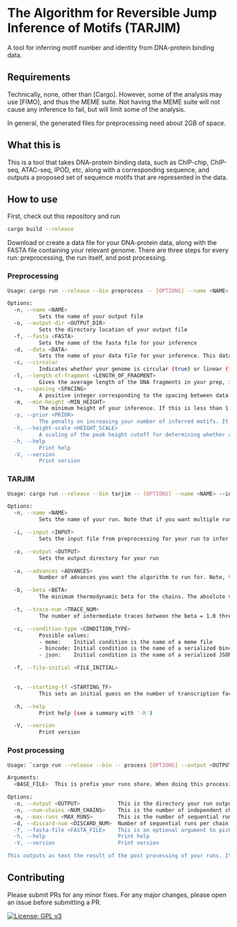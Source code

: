 # The Algorithm for Reversible Jump Inference of Motifs (TARJIM) 

A tool for inferring motif number and identity from DNA-protein binding data.

## Requirements
 
Technically, none, other than [Cargo]. However, some of the analysis may use [FIMO], and thus the MEME suite. Not having the MEME suite will not cause any inference to fail, but will limit some of the analysis.

In general, the generated files for preprocessing need about 2GB of space. 

## What this is

This is a tool that takes DNA-protein binding data, such as ChIP-chip, ChIP-seq, ATAC-seq, IPOD, etc, along with a corresponding sequence, and outputs a proposed set of sequence motifs that are represented in the data.

## How to use

First, check out this repository and run

```bash
cargo build --release
```

Download or create a data file for your DNA-protein data, along with the FASTA file containing your relevant genome. There are three steps for every run: preprocessing, the run itself, and post processing.

### Preprocessing

```bash 
Usage: cargo run --release --bin preprocess -- [OPTIONS] --name <NAME> --output-dir <OUTPUT_DIR> --fasta <FASTA> --data <DATA> --length-of-fragment <LENGTH_OF_FRAGMENT> --spacing <SPACING> --min-height <MIN_HEIGHT> --prior <PRIOR>`

Options:
  -n, --name <NAME>
          Sets the name of your output file
  -o, --output-dir <OUTPUT_DIR>
          Sets the directory location of your output file
  -f, --fasta <FASTA>
          Sets the name of the fasta file for your inference
  -d, --data <DATA>
          Sets the name of your data file for your inference. This data file must have the header "loc data", followed by rows which start with an integer, then a space, then a float. For the inference to produce a correct result, the floats should be the log2 ratio of some experimental condition to some control: eg for ChIP-chip log2(IP/mock)
  -c, --circular
          Indicates whether your genome is circular (true) or linear (false)
  -l, --length-of-fragment <LENGTH_OF_FRAGMENT>
          Gives the average length of the DNA fragments in your prep, in base pairs. This should come out to about half the width of your singleton peaks. Note the word "singleton": a "peak" might actually be multiple binding kernels glommed next to each other, so estimate low
  -s, --spacing <SPACING>
          A positive integer corresponding to the spacing between data points, in base pairs. Note that this shoud probably be close to whatever spacing you have for your probes in your data file: we linearly interpolate if points are missing, but we only linearly interpolate. If this is 0 or not less than length_of_fragment, the preprocessing will panic
  -m, --min-height <MIN_HEIGHT>
          The minimum height of your inference. If this is less than 1.0, it's set to 1.0
  -p, --prior <PRIOR>
          The penalty on increasing your number of inferred motifs. It corresponds to -ln(1-p) in a geometric distribution. If this is not positive, the preprocessing will panic
  -h, --height-scale <HEIGHT_SCALE>
          A scaling of the peak height cutoff for determining whether a region is considered peaky or not. More than 1.0 means being stricter about peaks, less than 1.0 means being laxer about calling a region peak-y. If this is not supplied or infinite, we set it to 1.0. If this is negative, we take the absolute value
  -h, --help
          Print help
  -V, --version
          Print version
```
### TARJIM

```bash
Usage: cargo run --release --bin tarjim -- [OPTIONS] --name <NAME> --input <INPUT> --output <OUTPUT> --advances <ADVANCES> --beta <BETA> --trace-num <TRACE_NUM>`

Options:
  -n, --name <NAME>
          Sets the name of your run. Note that if you want multiple runs to be considered in parallel, use the syntax `<name>_<letter starting from A>` for your names. If you want runs to be considered as sequential continuations, use the syntax `<name with possible letter>_<number starting from 0>`

  -i, --input <INPUT>
          Sets the input file from preprocessing for your run to infer on

  -o, --output <OUTPUT>
          Sets the output directory for your run

  -a, --advances <ADVANCES>
          Number of advances you want the algorithm to run for. Note, this is in units of number of parallel tempering swaps, which require a number of standard Monte Carlo steps beforehand

  -b, --beta <BETA>
          The minimum thermodynamic beta for the chains. The absolute value of this will be taken, and if you give a number > 1.0, the reciprocal will be taken instead. I have personally seen success with beta = 1/64 when I have 126 intermediate traces. If your chain is accepting too many swaps and not having high acceptance in the smallest beta threads, make this closer to 0. If your chain is not swapping and has many acceptances in the smallest beta threads, make this closer to 1

  -t, --trace-num <TRACE_NUM>
          The number of intermediate traces between the beta = 1.0 thread and the minimum beta you supplied. This number + 2 is also the maximum number of parallel threads we can use productively

  -c, --condition-type <CONDITION_TYPE>
          Possible values:
          - meme:    Initial condition is the name of a meme file
          - bincode: Initial condition is the name of a serialized bincode of a StrippedMotifSet
          - json:    Initial condition is the name of a serialized JSON of a StrippedMotifSet

  -f, --file-initial <FILE_INITIAL>
          

  -s, --starting-tf <STARTING_TF>
          This sets an initial guess on the number of transcription factors. It will be ignored if you supply a valid initial condition

  -h, --help
          Print help (see a summary with '-h')

  -V, --version
          Print version
```
### Post processing

```bash
Usage: `cargo run --release --bin -- process [OPTIONS] --output <OUTPUT> --num-chains <NUM_CHAINS> --max-runs <MAX_RUNS> <BASE_FILE>`

Arguments:
  <BASE_FILE>  This is prefix your runs share. When doing this processing, we assume that all of your outputted bin files are of the form "{output}/{base_file}_{<Letter starting from A and going up>}_ {<0-indexed count of runs>}_trace_from_step_{<7 digit number, with leading zeros>}.bin"

Options:
  -o, --output <OUTPUT>            This is the directory your run output to
  -n, --num-chains <NUM_CHAINS>    This is the number of independent chains run on this inference. If this is larger than 26, we will only take the first 26 chains
  -m, --max-runs <MAX_RUNS>        This is the number of sequential runs per chain. For example, if the last output file of the initial run of chain "A" is "{output}/{base_file}_A_0_trace_from_step_0100000.bin", it would be immediately followed by "{output}/{base_file}_A_1_trace_from_step_0000000.bin"
  -d, --discard-num <DISCARD_NUM>  Number of sequential runs per chain to discard as burn in. If this is not provided, it's set as 0. If this is larger than max_runs, this script will panic
  -f, --fasta-file <FASTA_FILE>    This is an optional argument to pick a genome to run FIMO against If this is not supplied, FIMO will not be run
  -h, --help                       Print help
  -V, --version                    Print version 

This outputs as text the result of the post processing of your runs. It is advised that you redirect this text away from standard output.
```
## Contributing

Please submit PRs for any minor fixes. For any major changes, please open an issue
before submitting a PR.

[![License: GPL v3](https://img.shields.io/badge/License-GPLv3-blue.svg)](https://www.gnu.org/licenses/gpl-3.0)
